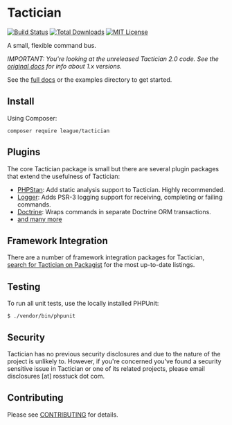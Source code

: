 # Tactician

[![Build Status](https://img.shields.io/github/workflow/status/thephpleague/tactician/CI/master)](https://github.com/thephpleague/tactician/actions)
[![Total Downloads](https://img.shields.io/packagist/dt/league/tactician.svg)](https://packagist.org/packages/league/tactician)
[![MIT License](https://img.shields.io/badge/license-MIT-brightgreen.svg)](https://github.com/thephpleague/tactician/blob/master/LICENSE)

A small, flexible command bus.

*IMPORTANT: You're looking at the unreleased Tactician 2.0 code. See the [original docs](http://tactician.thephpleague.com) for info about 1.x versions.*

See the [full docs](http://tactician.thephpleague.com) or the examples directory to get started.

## Install

Using Composer:

`composer require league/tactician`

## Plugins
The core Tactician package is small but there are several plugin packages that extend the usefulness of Tactician:

- [PHPStan](https://github.com/thephpleague/tactician-phpstan): Add static analysis support to Tactician. Highly recommended.
- [Logger](https://github.com/thephpleague/tactician-logger): Adds PSR-3 logging support for receiving, completing or failing commands.
- [Doctrine](https://github.com/thephpleague/tactician-doctrine): Wraps commands in separate Doctrine ORM transactions.
- [and many more](https://packagist.org/search/?q=tactician)

## Framework Integration
There are a number of framework integration packages for Tactician, [search for Tactician on Packagist](https://packagist.org/search/?q=tactician) for the most up-to-date listings.

## Testing
To run all unit tests, use the locally installed PHPUnit:

~~~
$ ./vendor/bin/phpunit
~~~

## Security
Tactician has no previous security disclosures and due to the nature of the project is unlikely to. However, if you're concerned you've found a security sensitive issue in Tactician or one of its related projects, please email disclosures [at] rosstuck dot com.

## Contributing

Please see [CONTRIBUTING](CONTRIBUTING.md) for details.
